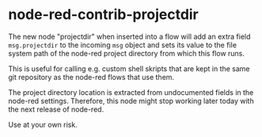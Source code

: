 # node-red-contrib-projectdir

The new node "projectdir" when inserted into a flow will add an extra
field `msg.projectdir` to the incoming `msg` object and sets its value
to the file system path of the node-red project directory from which this
flow runs.

This is useful for calling e.g. custom shell skripts that are kept
in the same git repository as the node-red flows that use them.

The project directory location is extracted from undocumented fields
in the node-red settings. Therefore, this node might stop working
later today with the next release of node-red.

Use at your own risk.
